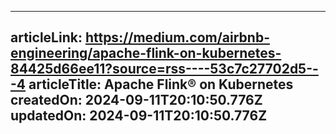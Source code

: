 -----------------------
articleLink: https://medium.com/airbnb-engineering/apache-flink-on-kubernetes-84425d66ee11?source=rss----53c7c27702d5---4
articleTitle: Apache Flink® on Kubernetes
createdOn: 2024-09-11T20:10:50.776Z
updatedOn: 2024-09-11T20:10:50.776Z
-----------------------

